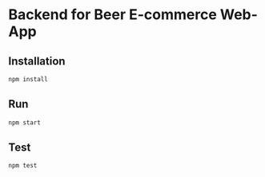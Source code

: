 # Backend for Beer E-commerce Web-App

## Installation
```bash
npm install
```
## Run
```bash
npm start
```

## Test
```bash
npm test
```
